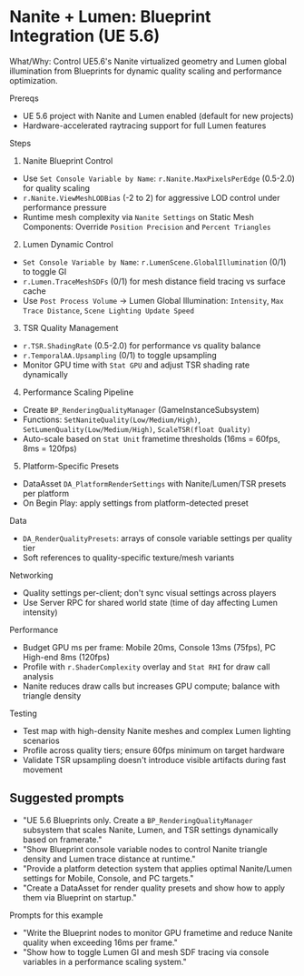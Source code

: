 # Nanite + Lumen: Blueprint Integration (UE 5.6)

What/Why: Control UE5.6's Nanite virtualized geometry and Lumen global illumination from Blueprints for dynamic quality scaling and performance optimization.

Prereqs

- UE 5.6 project with Nanite and Lumen enabled (default for new projects)
- Hardware-accelerated raytracing support for full Lumen features

Steps

1. Nanite Blueprint Control

- Use `Set Console Variable by Name`: `r.Nanite.MaxPixelsPerEdge` (0.5-2.0) for quality scaling
- `r.Nanite.ViewMeshLODBias` (-2 to 2) for aggressive LOD control under performance pressure
- Runtime mesh complexity via `Nanite Settings` on Static Mesh Components: Override `Position Precision` and `Percent Triangles`

2. Lumen Dynamic Control

- `Set Console Variable by Name`: `r.LumenScene.GlobalIllumination` (0/1) to toggle GI
- `r.Lumen.TraceMeshSDFs` (0/1) for mesh distance field tracing vs surface cache
- Use `Post Process Volume` → Lumen Global Illumination: `Intensity`, `Max Trace Distance`, `Scene Lighting Update Speed`

3. TSR Quality Management

- `r.TSR.ShadingRate` (0.5-2.0) for performance vs quality balance
- `r.TemporalAA.Upsampling` (0/1) to toggle upsampling
- Monitor GPU time with `Stat GPU` and adjust TSR shading rate dynamically

4. Performance Scaling Pipeline

- Create `BP_RenderingQualityManager` (GameInstanceSubsystem)
- Functions: `SetNaniteQuality(Low/Medium/High)`, `SetLumenQuality(Low/Medium/High)`, `ScaleTSR(float Quality)`
- Auto-scale based on `Stat Unit` frametime thresholds (16ms = 60fps, 8ms = 120fps)

5. Platform-Specific Presets

- DataAsset `DA_PlatformRenderSettings` with Nanite/Lumen/TSR presets per platform
- On Begin Play: apply settings from platform-detected preset

Data

- `DA_RenderQualityPresets`: arrays of console variable settings per quality tier
- Soft references to quality-specific texture/mesh variants

Networking

- Quality settings per-client; don't sync visual settings across players
- Use Server RPC for shared world state (time of day affecting Lumen intensity)

Performance

- Budget GPU ms per frame: Mobile 20ms, Console 13ms (75fps), PC High-end 8ms (120fps)
- Profile with `r.ShaderComplexity` overlay and `Stat RHI` for draw call analysis
- Nanite reduces draw calls but increases GPU compute; balance with triangle density

Testing

- Test map with high-density Nanite meshes and complex Lumen lighting scenarios
- Profile across quality tiers; ensure 60fps minimum on target hardware
- Validate TSR upsampling doesn't introduce visible artifacts during fast movement

## Suggested prompts

- "UE 5.6 Blueprints only. Create a `BP_RenderingQualityManager` subsystem that scales Nanite, Lumen, and TSR settings dynamically based on framerate."
- "Show Blueprint console variable nodes to control Nanite triangle density and Lumen trace distance at runtime."
- "Provide a platform detection system that applies optimal Nanite/Lumen settings for Mobile, Console, and PC targets."
- "Create a DataAsset for render quality presets and show how to apply them via Blueprint on startup."

Prompts for this example

- "Write the Blueprint nodes to monitor GPU frametime and reduce Nanite quality when exceeding 16ms per frame."
- "Show how to toggle Lumen GI and mesh SDF tracing via console variables in a performance scaling system."
